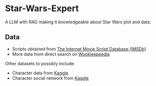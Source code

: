 # Star-Wars-Expert
A LLM with RAG making it knowledgeable about Star Wars plot and data.



## Data

* Scripts obtained from [The Internet Movie Script Database (IMSDb)](https://imsdb.com/)
* More data from direct search on [Wookieepeedia](https://starwars.fandom.com/wiki/Main_Page)

Other datasets to possibly include:

* Character data from [Kaggle](https://www.kaggle.com/datasets/jsphyg/star-wars)
* Character social network from [Kaggle](https://www.kaggle.com/datasets/ruchi798/star-wars)


